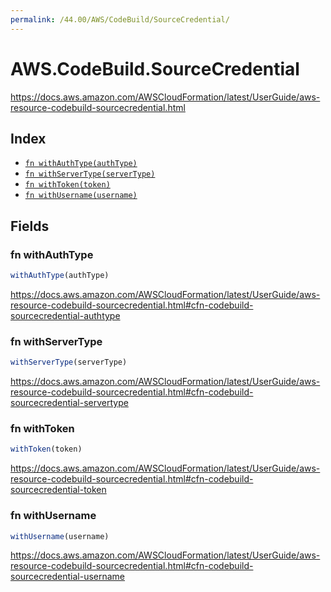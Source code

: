 ```yaml
---
permalink: /44.00/AWS/CodeBuild/SourceCredential/
---
```


# AWS.CodeBuild.SourceCredential

https://docs.aws.amazon.com/AWSCloudFormation/latest/UserGuide/aws-resource-codebuild-sourcecredential.html

## Index

* [`fn withAuthType(authType)`](#fn-withauthtype)
* [`fn withServerType(serverType)`](#fn-withservertype)
* [`fn withToken(token)`](#fn-withtoken)
* [`fn withUsername(username)`](#fn-withusername)

## Fields

### fn withAuthType

```ts
withAuthType(authType)
```

https://docs.aws.amazon.com/AWSCloudFormation/latest/UserGuide/aws-resource-codebuild-sourcecredential.html#cfn-codebuild-sourcecredential-authtype

### fn withServerType

```ts
withServerType(serverType)
```

https://docs.aws.amazon.com/AWSCloudFormation/latest/UserGuide/aws-resource-codebuild-sourcecredential.html#cfn-codebuild-sourcecredential-servertype

### fn withToken

```ts
withToken(token)
```

https://docs.aws.amazon.com/AWSCloudFormation/latest/UserGuide/aws-resource-codebuild-sourcecredential.html#cfn-codebuild-sourcecredential-token

### fn withUsername

```ts
withUsername(username)
```

https://docs.aws.amazon.com/AWSCloudFormation/latest/UserGuide/aws-resource-codebuild-sourcecredential.html#cfn-codebuild-sourcecredential-username